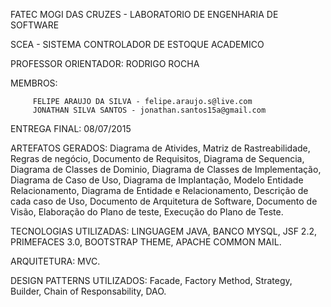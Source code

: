 FATEC MOGI DAS CRUZES - LABORATORIO DE ENGENHARIA DE SOFTWARE

SCEA - SISTEMA CONTROLADOR DE ESTOQUE ACADEMICO

PROFESSOR ORIENTADOR: RODRIGO ROCHA


MEMBROS: 

         FELIPE ARAUJO DA SILVA - felipe.araujo.s@live.com  
         JONATHAN SILVA SANTOS - jonathan.santos15a@gmail.com  

ENTREGA FINAL: 08/07/2015


ARTEFATOS GERADOS:
                  Diagrama de Ativides, 
                  Matriz de Rastreabilidade, 
                  Regras de negócio, 
                  Documento de Requisitos, 
                  Diagrama de Sequencia, 
                  Diagrama de Classes de Dominio, 
                  Diagrama de Classes de Implementação, 
                  Diagrama de Caso de Uso, 
                  Diagrama de Implantação, 
                  Modelo Entidade Relacionamento, 
                  Diagrama de Entidade e Relacionamento, 
                  Descrição de cada caso de Uso, 
                  Documento de Arquitetura de Software, 
                  Documento de Visão, 
                  Elaboração do Plano de teste, 
                  Execução do Plano de Teste.

TECNOLOGIAS UTILIZADAS:
                       LINGUAGEM JAVA, 
                       BANCO MYSQL, 
                       JSF 2.2, 
                       PRIMEFACES 3.0, 
                       BOOTSTRAP THEME, 
                       APACHE COMMON MAIL.

ARQUITETURA: MVC.


DESIGN PATTERNS UTILIZADOS:
                           Facade, 
                           Factory Method, 
                           Strategy, 
                           Builder, 
                           Chain of Responsability, 
                           DAO.
